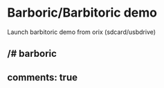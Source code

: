 # Barboric/Barbitoric demo

Launch barbitoric demo from orix (sdcard/usbdrive)

/# barboric
---
comments: true
---
